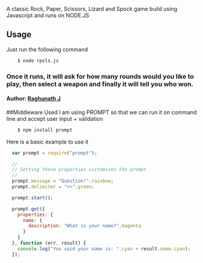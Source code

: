 A classic Rock, Paper, Scissors, Lizard and Spock game build using Javascript and runs on NODE.JS

## Usage
Just run the following command

``` bash
	$ node rpsls.js
```

### Once it runs, it will ask for how many rounds would you like to play, then select a weapon and finally it will tell you who won.

#### Author: [Raghunath J](http://github.com/raghunath)

##Middleware Used
I am using PROMPT so that we can run it on command line and accept user input + validation

``` bash
	$ npm install prompt
```

Here is a basic example to use it

``` js
  var prompt = require("prompt");

  //
  // Setting these properties customizes the prompt.
  //
  prompt.message = "Question!".rainbow;
  prompt.delimiter = "><".green;

  prompt.start();

  prompt.get({
    properties: {
      name: {
        description: "What is your name?".magenta
      }
    }
  }, function (err, result) {
    console.log("You said your name is: ".cyan + result.name.cyan);
  });
```

